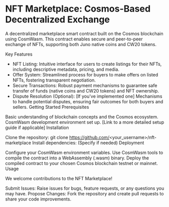 # NFT Marketplace: Cosmos-Based Decentralized Exchange

A decentralized marketplace smart contract built on the Cosmos blockchain using CosmWasm. This contract enables secure and peer-to-peer exchange of NFTs, supporting both Juno native coins and CW20 tokens.

Key Features
* NFT Listing: Intuitive interface for users to create listings for their NFTs, including descriptive metadata, pricing, and media.
* Offer System: Streamlined process for buyers to make offers on listed NFTs, fostering transparent negotiation.
* Secure Transactions: Robust payment mechanisms to guarantee safe transfer of funds (native coins and CW20 tokens) and NFT ownership.
* Dispute Resolution (Optional): [If you've implemented one] Mechanisms to handle potential disputes, ensuring fair outcomes for both buyers and sellers.
Getting Started
Prerequisites

Basic understanding of blockchain concepts and the Cosmos ecosystem.
CosmWasm development environment set up.
[Link to a more detailed setup guide if applicable]
Installation

Clone the repository: git clone https://github.com/<your_username>/nft-marketplace
Install dependencies: (Specify if needed)
Deployment

Configure your CosmWasm environment variables.
Use CosmWasm tools to compile the contract into a WebAssembly (.wasm) binary.
Deploy the compiled contract to your chosen Cosmos blockchain testnet or mainnet.
Usage


We welcome contributions to the NFT Marketplace!

Submit Issues: Raise issues for bugs, feature requests, or any questions you may have.
Propose Changes: Fork the repository and create pull requests to share your code improvements.
